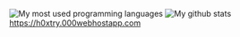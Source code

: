 ![My most used programming languages](https://github-readme-stats.vercel.app/api/top-langs/?username=Hoxtry&theme=radical)
![My github stats](https://github-readme-stats.vercel.app/api?username=Hoxtry&count_private=true&theme=radical)  
https://h0xtry.000webhostapp.com
